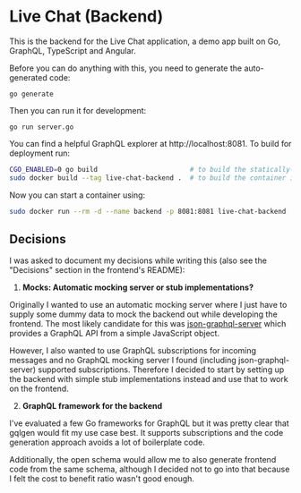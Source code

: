 # Live Chat (Backend)

This is the backend for the Live Chat application, a demo app built
on Go, GraphQL, TypeScript and Angular.

Before you can do anything with this, you need to generate the
auto-generated code:

```
go generate
```

Then you can run it for development:

```
go run server.go
```

You can find a helpful GraphQL explorer at http://localhost:8081.
To build for deployment run:

```bash
CGO_ENABLED=0 go build                       # to build the statically-linked binary
sudo docker build --tag live-chat-backend .  # to build the container image
```

Now you can start a container using:

```bash
sudo docker run --rm -d --name backend -p 8081:8081 live-chat-backend
```


## Decisions

I was asked to document my decisions while writing this (also see the
"Decisions" section in the frontend's README):

1. __Mocks: Automatic mocking server or stub implementations?__

Originally I wanted to use an automatic mocking server where I just
have to supply some dummy data to mock the backend out while
developing the frontend. The most likely candidate for this was
[json-graphql-server](https://github.com/marmelab/json-graphql-server)
which provides a GraphQL API from a simple JavaScript object.

However, I also wanted to use GraphQL subscriptions for incoming
messages and no GraphQL mocking server I found (including
json-graphql-server) supported subscriptions. Therefore I decided to
start by setting up the backend with simple stub implementations
instead and use that to work on the frontend.

2. __GraphQL framework for the backend__

I've evaluated a few Go frameworks for GraphQL but it was pretty
clear that gqlgen would fit my use case best. It supports
subscriptions and the code generation approach avoids a lot of
boilerplate code.

Additionally, the open schema would allow me to also generate
frontend code from the same schema, although I decided not to go into
that because I felt the cost to benefit ratio wasn't good enough.
